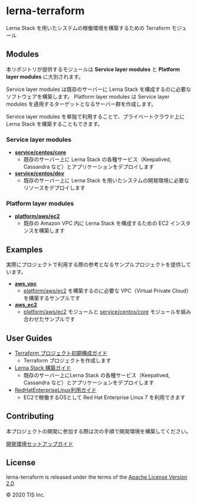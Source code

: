 # lerna-terraform

Lerna Stack を用いたシステムの稼働環境を構築するための Terraform モジュール

## Modules

本リポジトリが提供するモジュールは **Service layer modules** と **Platform layer modules** に大別されます。

Service layer modules は既存のサーバーに Lerna Stack を構成するのに必要なソフトウェアを構築します。
Platform layer modules は Service layer modules を適用するターゲットとなるサーバー群を作成します。

Service layer modules を単独で利用することで、プライベートクラウド上に Lerna Stack を構築することもできます。

### Service layer modules

- **[service/centos/core]**
    - 既存のサーバー上に Lerna Stack の各種サービス（Keepalived, Cassandra など）とアプリケーションをデプロイします
- **[service/centos/dev]**
    - 既存のサーバー上に Lerna Stack を用いたシステムの開発環境に必要なリソースをデプロイします

[service/centos/core]: modules/service/centos/core
[service/centos/dev]: modules/service/centos/dev

### Platform layer modules

- **[platform/aws/ec2]**
    - 既存の Amazon VPC 内に Lerna Stack を構成するための EC2 インスタンスを構築します

[platform/aws/ec2]: modules/platform/aws/ec2

## Examples

実際にプロジェクトで利用する際の参考となるサンプルプロジェクトを提供しています。

- **[aws_vpc](examples/aws_vpc)**
    - [platform/aws/ec2] を構築するのに必要な VPC（Virtual Private Cloud）を構築するサンプルです
- **[aws_ec2](examples/aws_ec2)**
    - [platform/aws/ec2] モジュールと [service/centos/core] モジュールを組み合わせたサンプルです

## User Guides

  - [Terraform プロジェクト初期構成ガイド](docs/dev/Terraformプロジェクト初期構成ガイド.md)
    - Terraform プロジェクトを作成します
  - [Lerna Stack 構築ガイド](docs/dev/LernaStack構築ガイド.md)
    - 既存のサーバー上にLerna Stack の各種サービス（Keepalived, Cassandra など）とアプリケーションをデプロイします
  - [RedHatEnterpriseLinux利用ガイド](docs/dev/RedHatEnterpriseLinux7利用ガイド.md)  
    - EC2で稼働するOSとして Red Hat Enterprise Linux 7 を利用できます

## Contributing

本プロジェクトの開発に参加する際は次の手順で開発環境を構築してください。

[開発環境セットアップガイド](./docs/dev/開発環境セットアップガイド.md)

## License

lerna-terraform is released under the terms of the [Apache License Version 2.0](LICENSE).

© 2020 TIS Inc.
